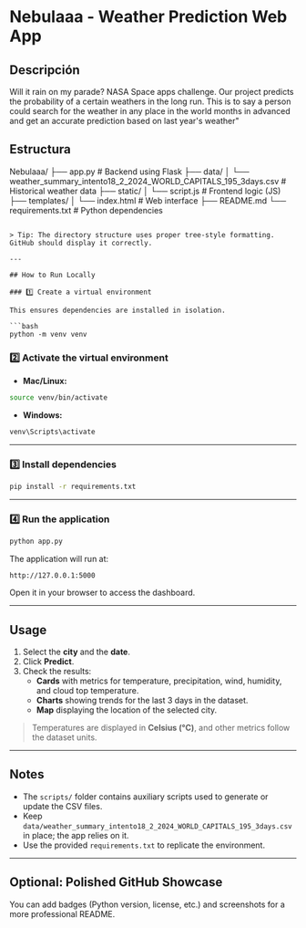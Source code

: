 # Nebulaaa - Weather Prediction Web App

## Descripción
Will it rain on my parade? NASA Space apps challenge. Our project predicts the probability of a certain weathers in the long run. This is to say a person could search for the weather in any place in the world months in advanced and get an accurate prediction based on last year's weather"

## Estructura
Nebulaaa/
├── app.py                     # Backend using Flask
├── data/
│   └── weather_summary_intento18_2_2024_WORLD_CAPITALS_195_3days.csv  # Historical weather data
├── static/
│   └── script.js               # Frontend logic (JS)
├── templates/
│   └── index.html              # Web interface
├── README.md
└── requirements.txt            # Python dependencies
```

> Tip: The directory structure uses proper tree-style formatting. GitHub should display it correctly.

---

## How to Run Locally

### 1️⃣ Create a virtual environment

This ensures dependencies are installed in isolation.

```bash
python -m venv venv
```

### 2️⃣ Activate the virtual environment

- **Mac/Linux:**

```bash
source venv/bin/activate
```

- **Windows:**

```bash
venv\Scripts\activate
```

---

### 3️⃣ Install dependencies

```bash
pip install -r requirements.txt
```

---

### 4️⃣ Run the application

```bash
python app.py
```

The application will run at:

```
http://127.0.0.1:5000
```

Open it in your browser to access the dashboard.

---

## Usage

1. Select the **city** and the **date**.  
2. Click **Predict**.  
3. Check the results:  
   - **Cards** with metrics for temperature, precipitation, wind, humidity, and cloud top temperature.  
   - **Charts** showing trends for the last 3 days in the dataset.  
   - **Map** displaying the location of the selected city.  

> Temperatures are displayed in **Celsius (°C)**, and other metrics follow the dataset units.

---

## Notes

- The `scripts/` folder contains auxiliary scripts used to generate or update the CSV files.  
- Keep `data/weather_summary_intento18_2_2024_WORLD_CAPITALS_195_3days.csv` in place; the app relies on it.  
- Use the provided `requirements.txt` to replicate the environment.  

---

## Optional: Polished GitHub Showcase

You can add badges (Python version, license, etc.) and screenshots for a more professional README.
